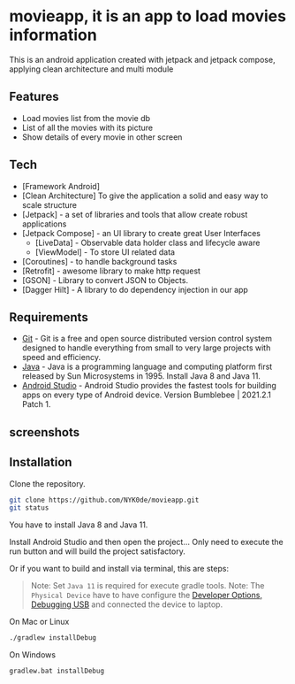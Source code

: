 # movieapp, it is an app to load movies information
This is an android application created with jetpack and jetpack compose, applying clean architecture and multi module

## Features

- Load movies list from the movie db
- List of all the movies with its picture
- Show details of every movie in other screen


## Tech

- [Framework Android]
- [Clean Architecture] To give the application a solid and easy way to scale structure
- [Jetpack] - a set of libraries and tools that allow create robust applications
- [Jetpack Compose] - an UI library to create great User Interfaces
  - [LiveData] - Observable data holder class and lifecycle aware
  - [ViewModel] - To store UI related data
- [Coroutines] - to handle background tasks
- [Retrofit] - awesome library to make http request
- [GSON] - Library to convert JSON to Objects.
- [Dagger Hilt] - A library to do dependency injection in our app


## Requirements

- [Git](https://git-scm.com/) - Git is a free and open source distributed version control system designed to handle everything from small to very large projects with speed and efficiency.
- [Java](https://www.java.com/en/) - Java is a programming language and computing platform first released by Sun Microsystems in 1995. Install Java 8 and Java 11.
- [Android Studio](https://developer.android.com/studio) - Android Studio provides the fastest tools for building apps on every type of Android device. Version Bumblebee | 2021.2.1 Patch 1.

## screenshots


## Installation

Clone the repository.

```bash
git clone https://github.com/NYK0de/movieapp.git
git status
```

You have to install Java 8 and Java 11.

Install Android Studio and then open the project...
Only need to execute the run button and will build the project satisfactory.

Or if you want to build and install via terminal, this are steps:

> Note: Set `Java 11` is required for execute gradle tools.
> Note: The `Physical Device` have to have configure the [Developer Options, Debugging USB](https://developer.android.com/studio/debug/dev-options) and connected the device to laptop.

On Mac or Linux
```bash
./gradlew installDebug
```

On Windows
```bash
gradlew.bat installDebug
```
